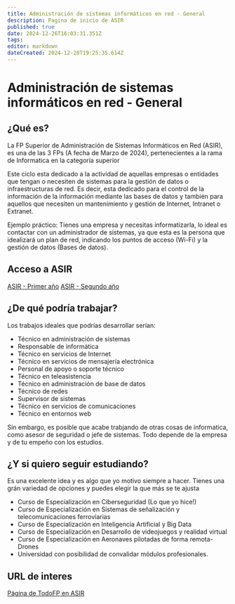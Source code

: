 ```yaml
---
title: Administración de sistemas informáticos en red - General
description: Pagina de inicio de ASIR
published: true
date: 2024-12-26T16:03:31.351Z
tags: 
editor: markdown
dateCreated: 2024-12-20T19:25:35.614Z
---
```


# Administración de sistemas informáticos en red - General
## ¿Qué es?
La FP Superior de Administración de Sistemas Informáticos en Red (ASIR), es una de las 3 FPs (A fecha de Marzo de 2024), pertenecientes a la rama de Informatica en la categoría superior

Este ciclo esta dedicado a la actividad de aquellas empresas o entidades que tengan o necesiten de sistemas para la gestión de datos o infraestructuras de red. Es decir, esta dedicado para el control de la información de la información mediante las bases de datos y también para aquellos que necesiten un mantenimiento y gestión de Internet, Intranet o Extranet. 

Ejemplo práctico: Tienes una empresa y necesitas informatizarla, lo ideal es contactar con un administrador de sistemas, ya que esta es la persona que idealizará un plan de red, indicando los puntos de acceso (Wi-Fi) y la gestión de datos (Bases de datos).

## Acceso a ASIR
[ASIR - Primer año](asir1)
[ASIR - Segundo año](asir2)

## ¿De qué podría trabajar?
Los trabajos ideales que podrías desarrollar serían:
- Técnico en administración de sistemas
- Responsable de informática
- Técnico en servicios de Internet
- Técnico en servicios de mensajería electrónica
- Personal de apoyo o soporte técnico
- Técnico en teleasistencia
- Técnico en administración de base de datos
- Técnico de redes
- Supervisor de sistemas
- Técnico en servicios de comunicaciones
- Técnico en entornos web

Sin embargo, es posible que acabe trabjando de otras cosas de informatica, como asesor de seguridad o jefe de sistemas. Todo depende de la empresa y de tu empeño con los estudios.

## ¿Y si quiero seguir estudiando?
Es una excelente idea y es algo que yo motivo siempre a hacer. Tienes una grán variedad de opciones y puedes elegir la que más se te ajusta
- Curso de Especialización en Ciberseguridad (Lo que yo hice!)
- Curso de Especialización en Sistemas de señalización y telecomunicaciones ferroviarias
- Curso de Especialización en Inteligencia Artificial y Big Data
- Curso de Especialización en Desarrollo de videojuegos y realidad virtual
- Curso de Especialización en Aeronaves pilotadas de forma remota-Drones
- Universidad con posibilidad de convalidar módulos profesionales.

## URL de interes
[Página de TodoFP en ASIR](https://www.todofp.es/que-estudiar/familias-profesionales/informatica-comunicaciones/admin-sist-informaticos-red.html)